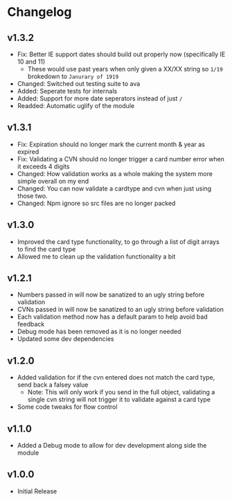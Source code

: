 # Changelog

## v1.3.2

- Fix: Better IE support dates should build out properly now (specifically IE 10 and 11)
   - These would use past years when only given a XX/XX string so `1/19` brokedown to `Janurary of 1919`
- Changed: Switched out testing suite to ava
- Added: Seperate tests for internals
- Added: Support for more date seperators instead of just `/`
- Readded: Automatic uglify of the module

## v1.3.1

- Fix: Expiration should no longer mark the current month & year as expired
- Fix: Validating a CVN should no longer trigger a card number error when it exceeds 4 digits
- Changed: How validation works as a whole making the system more simple overall on my end
- Changed: You can now validate a cardtype and cvn when just using those two.
- Changed: Npm ignore so src files are no longer packed

## v1.3.0

- Improved the card type functionality, to go through a list of digit arrays to find the card type
- Allowed me to clean up the validation functionality a bit

## v1.2.1

- Numbers passed in will now be sanatized to an ugly string before validation
- CVNs passed in will now be sanatized to an ugly string before validation
- Each validation method now has a default param to help avoid bad feedback
- Debug mode has been removed as it is no longer needed
- Updated some dev dependencies

## v1.2.0

- Added validation for if the cvn entered does not match the card type, send back a falsey value
  - Note: This will only work if you send in the full object, validating a single cvn string will not trigger it to validate against a card type
- Some code tweaks for flow control

## v1.1.0

- Added a Debug mode to allow for dev development along side the module

## v1.0.0

- Initial Release
